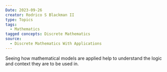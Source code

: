 ```yaml
---
Date: 2023-09-26
creator: Rodrico S Blackman II
type: Topics
tags:
  - Mathematics
tagged concepts: Discrete Mathematics
source:
  - Discrete Mathematics With Applications
---
```


Seeing how mathematical models are applied help to understand the logic and context they are to be used in.